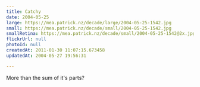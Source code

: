 ```yaml
---
title: Catchy
date: 2004-05-25
large: https://mea.patrick.nz/decade/large/2004-05-25-1542.jpg
small: https://mea.patrick.nz/decade/small/2004-05-25-1542.jpg
smallRetina: https://mea.patrick.nz/decade/small/2004-05-25-1542@2x.jpg
flickrUrl: null
photoId: null
createdAt: 2011-01-30 11:07:15.673458
updatedAt: 2004-05-27 19:56:31

---
```

More than the sum of it's parts?
